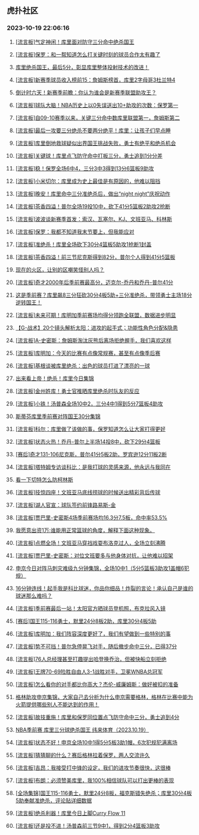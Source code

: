 ## 虎扑社区 
### 2023-10-19 22:06:16

1. [[流言板]气定神闲！库里面对防守三分命中绝杀国王](https://bbs.hupu.com/62538266.html)

2. [[流言板]保罗：和一帮知道怎么打关键时刻的球员合作太有趣了](https://bbs.hupu.com/62543272.html)

3. [库里绝杀国王，最后5分，彰显库里整体投射技术的改进！](https://bbs.hupu.com/62540519.html)

4. [[流言板]新赛季球员收入榜前15：詹姆斯榜首，库里2字母哥3杜兰特4](https://bbs.hupu.com/62540153.html)

5. [倒计时六天！新赛季前瞻：你认为谁会是新赛季联盟助攻王？](https://bbs.hupu.com/62542466.html)

6. [[流言板]球队大脑！NBA历史上以0失误送出10+助攻的次数：保罗第一](https://bbs.hupu.com/62540783.html)

7. [[流言板]自09-10赛季以来，关键三分命中数库里联盟第一，詹姆斯第二](https://bbs.hupu.com/62539608.html)

8. [[流言板]最后一攻要三分绝杀不要两分绝平！库里：让孩子们早点睡](https://bbs.hupu.com/62542910.html)

9. [[流言板]库里倒地救球疑似出界国王挑战失败，勇士有绝平和绝杀机会](https://bbs.hupu.com/62538231.html)

10. [[流言板]关键球！库里点飞防守命中打板三分，勇士追到1分分差](https://bbs.hupu.com/62538112.html)

11. [[流言板]稳！保罗全场6中4，三分3中3得到13分6篮板9助攻](https://bbs.hupu.com/62538403.html)

12. [[流言板]小米切尔：库里成为史上最佳是有原因的，他难以阻挡](https://bbs.hupu.com/62542999.html)

13. [[流言板]晚安！库里命中三分准绝杀后，做出“night night”庆祝动作](https://bbs.hupu.com/62538541.html)

14. [[流言板]茶香四溢！普尔全场19投10中，砍下41分5篮板2助攻2抢断](https://bbs.hupu.com/62535645.html)

15. [[流言板]波波谈新赛季首发：索汉、瓦塞尔、KJ、文班亚马、科林斯](https://bbs.hupu.com/62539250.html)

16. [[流言板]保罗：我都不知道我末节要上，但我能应对](https://bbs.hupu.com/62543063.html)

17. [[流言板]准绝杀！库里全场砍下30分4篮板5助攻1抢断1封盖](https://bbs.hupu.com/62538324.html)

18. [[流言板]茶香四溢！前三节尼克斯得到82分，普尔个人得到41分5篮板](https://bbs.hupu.com/62535282.html)

19. [现在的火区，让别的区嘲笑怪别人吗？](https://bbs.hupu.com/62536186.html)

20. [[流言板]奇才2000年后季前赛最高分，迈克尔-乔丹和乔丹-普尔41分](https://bbs.hupu.com/62537422.html)

21. [这是季前赛？库里飙8三分狂砍30分4板5助+三分准绝杀，带领勇士主场18分逆转国王！](https://bbs.hupu.com/62538952.html)

22. [[流言板]未来可期！库明加季前赛场均得分领跑全联盟，数据进步明显](https://bbs.hupu.com/62540647.html)

23. [【G-战术】20个镜头解析太阳：进攻的起手式；功能性角色分配&隐患](https://bbs.hupu.com/62542919.html)

24. [[流言板]A-史密斯：詹姆斯淘汰灰熊后离场拒绝握手，我们喜欢这样](https://bbs.hupu.com/62544697.html)

25. [[流言板]库明加：今天的比赛有点像常规赛，甚至有点像季后赛](https://bbs.hupu.com/62539812.html)

26. [[流言板]基根谈被库里绝杀：出色的球员打进了漂亮的一球](https://bbs.hupu.com/62540450.html)

27. [出来看上帝！绝杀！库里今日集锦](https://bbs.hupu.com/62539175.html)

28. [[流言板]金州姓库！勇士官推晒库里绝杀时队友的反应](https://bbs.hupu.com/62544257.html)

29. [[流言板]小铁！汤普森全场10中2，三分4中1得到5分7篮板4助攻](https://bbs.hupu.com/62538431.html)

30. [斯蒂芬库里季前赛对阵国王30分集锦](https://bbs.hupu.com/62538981.html)

31. [[流言板]科尔：库里做了该做的事，保罗知道怎么让大家打得更好](https://bbs.hupu.com/62538791.html)

32. [[流言板]状态火热！乔丹-普尔上半场14投8中，砍下29分4篮板](https://bbs.hupu.com/62534578.html)

33. [[赛后]奇才131-106尼克斯，普尔41分5板2助，罗宾逊12分11板2断](https://bbs.hupu.com/62535608.html)

34. [[流言板]塔特姆专访谈科比：是我打球的灵感来源，他永远与我同在](https://bbs.hupu.com/62544897.html)

35. [看一下切特怎么防柯林斯](https://bbs.hupu.com/62541439.html)

36. [[流言板]技惊四座！文班亚马底线捞球的时候送出精彩背后传球](https://bbs.hupu.com/62535574.html)

37. [[流言板]湖人官宣：球队签约前锋路易斯-金](https://bbs.hupu.com/62535735.html)

38. [[流言板]贾巴里-史密斯4场季前赛场均16.3分7.5板，命中率53.5%](https://bbs.hupu.com/62544636.html)

39. [我愿意出资1万:谁能用正常篮球的角度，解释下面这种现象。](https://bbs.hupu.com/62534770.html)

40. [[流言板]点燃全场！文班亚马穿裆戏耍布洛克过人，全场立刻沸腾](https://bbs.hupu.com/62534486.html)

41. [[流言板]贾巴里-史密斯：对位文班要多与他身体对抗，让他难以招架](https://bbs.hupu.com/62541543.html)

42. [申京今日对阵马刺灾难级九分钟集锦，全场10中1（5分5篮板3助攻1盖帽6犯规）](https://bbs.hupu.com/62537952.html)

43. [16分钟连线！起手我是科比球迷，你品你细品！炸裂的言论！承认自己是谁的球迷那么难吗？](https://bbs.hupu.com/62542789.html)

44. [[流言板]季前赛最后一站！太阳官方晒球员登机照，布克拉风入镜](https://bbs.hupu.com/62543624.html)

45. [[赛后]国王115-116勇士，默里24分8板2助，库里30分4板5助](https://bbs.hupu.com/62538254.html)

46. [[流言板]库明加：我们阵容深度更好了，我们有望做到一些特别的事](https://bbs.hupu.com/62542363.html)

47. [[流言板]势不可挡！普尔急停晃飞对手，随后撤步命中三分，已得37分](https://bbs.hupu.com/62535128.html)

48. [[流言板]76人总经理甚至打趣提出哈登换乔治，但被快船立刻拒绝](https://bbs.hupu.com/62534337.html)

49. [[流言板]王牌70-69险胜自由人3-1战胜对手，卫冕WNBA总冠军](https://bbs.hupu.com/62536217.html)

50. [[流言板]怎么看你的对手都比你高大？杰伦-威廉姆斯：做好被扣的准备](https://bbs.hupu.com/62543305.html)

51. [格林助攻申京集锦，大家自己去分析为什么申京需要格林，格林在比赛中能为火箭提供哪些别人不能达到的作用！](https://bbs.hupu.com/62543792.html)

52. [[流言板]故技重施！库里和保罗同位置点飞防守命中三分，勇士追到4分](https://bbs.hupu.com/62538049.html)

53. [NBA季前赛 库里三分球绝杀国王 纬来体育（2023.10.19）](https://bbs.hupu.com/62539060.html)

54. [[流言板]状态不好！申京全场10中1得5分5板3助1帽，6次犯规犯满离场](https://bbs.hupu.com/62536416.html)

55. [[流言板]猜猜聊的什么？赛后格林拉着保罗，两人交流许久](https://bbs.hupu.com/62538770.html)

56. [[流言板]吉昂：我接受打中锋的设定，我们的进攻节奏很快，这很棒](https://bbs.hupu.com/62543113.html)

57. [[流言板]布朗：必须赞美库里，我100%相信球队可以打出更棒的表现](https://bbs.hupu.com/62540810.html)

58. [[全场集锦]国王115-116勇士，默里24分8板，福克斯错失绝杀；库里30分4板5助奉献准绝杀，评论贴详细数据](https://bbs.hupu.com/62538828.html)

59. [[流言板]绝杀利器！库里今日上脚Curry Flow 11](https://bbs.hupu.com/62544296.html)

60. [[流言板]还是投不进！汤普森前三节9中1，得到2分4篮板3助攻](https://bbs.hupu.com/62537669.html)

